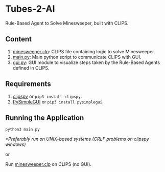 # Tubes-2-AI
Rule-Based Agent to Solve Minesweeper, built with CLIPS.

## Content
1. [minesweeper.clp](minesweeper.clp): CLIPS file containing logic to solve Minesweeper.
2. [main.py](main.py): Main python script to communicate CLIPS with GUI.
3. [gui.py](gui.py): GUI module to visualize steps taken by the Rule-Based Agents defined in CLIPS.

## Requirements
1. [clipspy](https://pypi.org/project/clipspy/) or `pip3 install clipspy`.
2. [PySimpleGUI](https://pysimplegui.readthedocs.io/en/latest/) or `pip3 install pysimplegui`.

## Running the Application
```
python3 main.py
```
*\*Preferably run on UNIX-based systems (CRLF problems on clipspy windows)*

or

Run [minesweeper.clp](minesweeper.clp) on CLIPS (no GUI).
